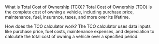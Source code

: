 What is Total Cost of Ownership (TCO)?
Total Cost of Ownership (TCO) is the complete cost of owning a vehicle, including purchase price, maintenance, fuel, insurance, taxes, and more over its lifetime.

How does the TCO calculator work?
The TCO calculator uses data inputs like purchase price, fuel costs, maintenance expenses, and depreciation to calculate the total cost of owning a vehicle over a specified period.

